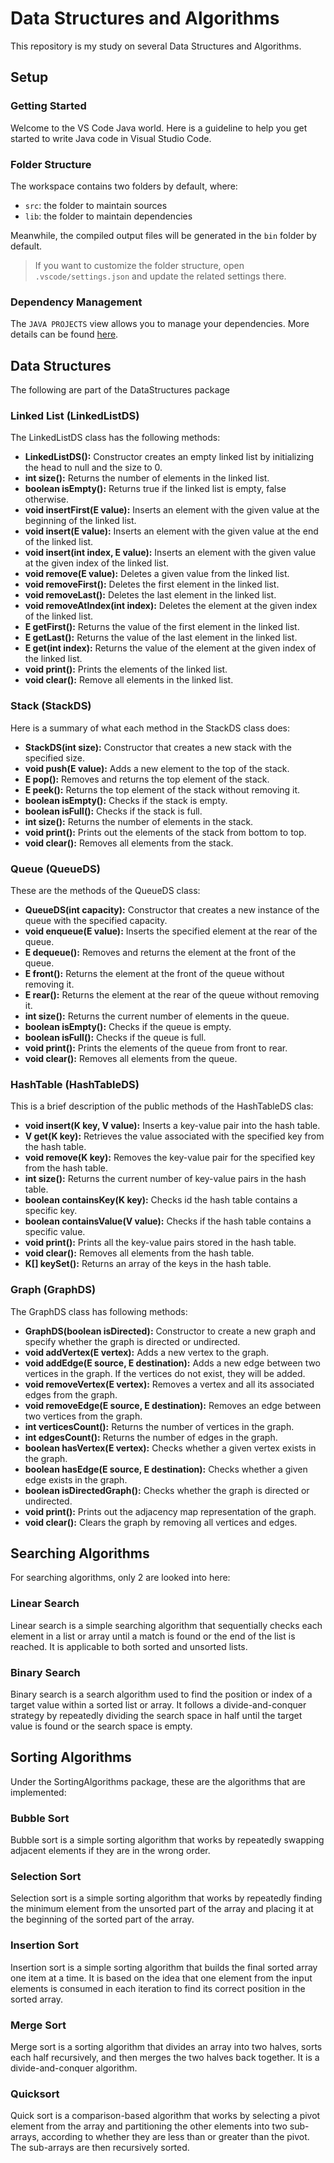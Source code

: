 # Data Structures and Algorithms

This repository is my study on several Data Structures and Algorithms.

## Setup

### **Getting Started**

Welcome to the VS Code Java world. Here is a guideline to help you get started to write Java code in Visual Studio Code.

### **Folder Structure**

The workspace contains two folders by default, where:

- `src`: the folder to maintain sources
- `lib`: the folder to maintain dependencies

Meanwhile, the compiled output files will be generated in the `bin` folder by default.

> If you want to customize the folder structure, open `.vscode/settings.json` and update the related settings there.

### **Dependency Management**

The `JAVA PROJECTS` view allows you to manage your dependencies. More details can be found [here](https://github.com/microsoft/vscode-java-dependency#manage-dependencies).



## Data Structures

The following are part of the DataStructures package   

### **Linked List (LinkedListDS)**

The LinkedListDS class has the following methods:

- **LinkedListDS():** Constructor creates an empty linked list by initializing the head to null and the size to 0.
- **int size():** Returns the number of elements in the linked list.
- **boolean isEmpty():** Returns true if the linked list is empty, false otherwise.
- **void insertFirst(E value):** Inserts an element with the given value at the beginning of the linked list.
- **void insert(E value):** Inserts an element with the given value at the end of the linked list.
- **void insert(int index, E value):** Inserts an element with the given value at the given index of the linked list.
- **void remove(E value):** Deletes a given value from the linked list.
- **void removeFirst():** Deletes the first element in the linked list.
- **void removeLast():** Deletes the last element in the linked list.
- **void removeAtIndex(int index):** Deletes the element at the given index of the linked list.
- **E getFirst():** Returns the value of the first element in the linked list.
- **E getLast():** Returns the value of the last element in the linked list.
- **E get(int index):** Returns the value of the element at the given index of the linked list.
- **void print():** Prints the elements of the linked list.
- **void clear():** Remove all elements in the linked list.

### **Stack (StackDS)**

Here is a summary of what each method in the StackDS class does:

- **StackDS(int size):** Constructor that creates a new stack with the specified size.
- **void push(E value):** Adds a new element to the top of the stack.
- **E pop():** Removes and returns the top element of the stack.
- **E peek():** Returns the top element of the stack without removing it.
- **boolean isEmpty():** Checks if the stack is empty.
- **boolean isFull():** Checks if the stack is full.
- **int size():** Returns the number of elements in the stack.
- **void print():** Prints out the elements of the stack from bottom to top.
- **void clear():** Removes all elements from the stack.

### **Queue (QueueDS)**

These are the methods of the QueueDS class:

- **QueueDS(int capacity):** Constructor that creates a new instance of the queue with the specified capacity.
- **void enqueue(E value):** Inserts the specified element at the rear of the queue.
- **E dequeue():** Removes and returns the element at the front of the queue.
- **E front():** Returns the element at the front of the queue without removing it.
- **E rear():** Returns the element at the rear of the queue without removing it.
- **int size():** Returns the current number of elements in the queue.
- **boolean isEmpty():** Checks if the queue is empty.
- **boolean isFull():** Checks if the queue is full.
- **void print():** Prints the elements of the queue from front to rear.
- **void clear():** Removes all elements from the queue.

### **HashTable (HashTableDS)**

This is a brief description of the public methods of the HashTableDS clas:

- **void insert(K key, V value):** Inserts a key-value pair into the hash table.
- **V get(K key):** Retrieves the value associated with the specified key from the hash table.
- **void remove(K key):** Removes the key-value pair for the specified key from the hash table.
- **int size():** Returns the current number of key-value pairs in the hash table.
- **boolean containsKey(K key):** Checks id the hash table contains a specific key.
- **boolean containsValue(V value):** Checks if the hash table contains a specific value.
- **void print():** Prints all the key-value pairs stored in the hash table.
- **void clear():** Removes all elements from the hash table.
- **K[] keySet():** Returns an array of the keys in the hash table.

### **Graph (GraphDS)**

The GraphDS class has following methods:

- **GraphDS(boolean isDirected):** Constructor to create a new graph and specify whether the graph is directed or undirected.
- **void addVertex(E vertex):** Adds a new vertex to the graph.
- **void addEdge(E source, E destination):** Adds a new edge between two vertices in the graph. If the vertices do not exist, they will be added.
- **void removeVertex(E vertex):** Removes a vertex and all its associated edges from the graph.
- **void removeEdge(E source, E destination):** Removes an edge between two vertices from the graph.
- **int verticesCount():** Returns the number of vertices in the graph.
- **int edgesCount():** Returns the number of edges in the graph.
- **boolean hasVertex(E vertex):** Checks whether a given vertex exists in the graph.
- **boolean hasEdge(E source, E destination):** Checks whether a given edge exists in the graph.
- **boolean isDirectedGraph():** Checks whether the graph is directed or undirected.
- **void print():** Prints out the adjacency map representation of the graph.
- **void clear():** Clears the graph by removing all vertices and edges.



## Searching Algorithms

For searching algorithms, only 2 are looked into here:

### **Linear Search**
Linear search is a simple searching algorithm that sequentially checks each element in a list or array until a match is found or the end of the list is reached. It is applicable to both sorted and unsorted lists.
### **Binary Search**
Binary search is a search algorithm used to find the position or index of a target value within a sorted list or array. It follows a divide-and-conquer strategy by repeatedly dividing the search space in half until the target value is found or the search space is empty.



## Sorting Algorithms

Under the SortingAlgorithms package, these are the algorithms that are implemented:

### **Bubble Sort** 
Bubble sort is a simple sorting algorithm that works by repeatedly swapping adjacent elements if they are in the wrong order.
### **Selection Sort** 
Selection sort is a simple sorting algorithm that works by repeatedly finding the minimum element from the unsorted part of the array and placing it at the beginning of the sorted part of the array.
### **Insertion Sort** 
Insertion sort is a simple sorting algorithm that builds the final sorted array one item at a time. It is based on the idea that one element from the input elements is consumed in each iteration to find its correct position in the sorted array.
### **Merge Sort** 
Merge sort is a sorting algorithm that divides an array into two halves, sorts each half recursively, and then merges the two halves back together. It is a divide-and-conquer algorithm.
### **Quicksort** 
Quick sort is a comparison-based algorithm that works by selecting a pivot element from the array and partitioning the other elements into two sub-arrays, according to whether they are less than or greater than the pivot. The sub-arrays are then recursively sorted.